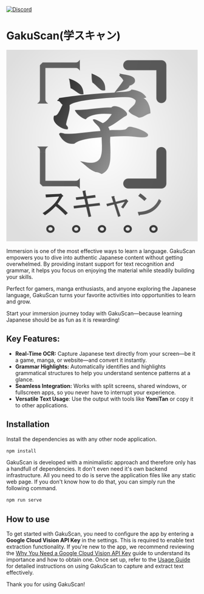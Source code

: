 [![Discord](https://img.shields.io/discord/1327359399811092552?logo=discord&logoColor=%23fff&label=Discord&labelColor=%235865F2)](https://discord.com/invite/mDumA87rph)
# GakuScan(学スキャン)
![GakuScan Logo](assets/logo-bg.svg)

Immersion is one of the most effective ways to learn a language. GakuScan empowers you to dive into authentic Japanese content without getting overwhelmed. By providing instant support for text recognition and grammar, it helps you focus on enjoying the material while steadily building your skills.

Perfect for gamers, manga enthusiasts, and anyone exploring the Japanese language, GakuScan turns your favorite activities into opportunities to learn and grow.

Start your immersion journey today with GakuScan—because learning Japanese should be as fun as it is rewarding!

## Key Features:
 - **Real-Time OCR:** Capture Japanese text directly from your screen—be it a game, manga, or website—and convert it instantly.
 - **Grammar Highlights:** Automatically identifies and highlights grammatical structures to help you understand sentence patterns at a glance.
 - **Seamless Integration:** Works with split screens, shared windows, or fullscreen apps, so you never have to interrupt your experience.
 - **Versatile Text Usage**: Use the output with tools like **YomiTan** or copy it to other applications.

## Installation
Install the dependencies as with any other node application.
```bash
npm install
```
GakuScan is developed with a minimalistic approach and therefore only has a handfull of dependencies. It don't even need it's own backend infrastructure. All you need to do is serve the application files like any static web page. If you don't know how to do that, you can simply run the following command.
```bash
npm run serve
```

## How to use
To get started with GakuScan, you need to configure the app by entering a **Google Cloud Vision API Key** in the settings. This is required to enable text extraction functionality. If you're new to the app, we recommend reviewing the [Why You Need a Google Cloud Vision API Key](./docs/google-vision.md) guide to understand its importance and how to obtain one. Once set up, refer to the [Usage Guide](./docs/usage.md) for detailed instructions on using GakuScan to capture and extract text effectively.

Thank you for using GakuScan!